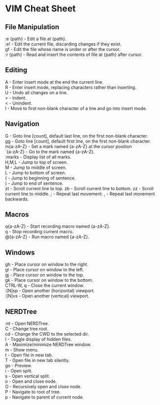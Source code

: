 # VIM Cheat Sheet

## File Manipulation

\:e {path}     - Edit a file at {path}.  
\:e!           - Edit the current file, discarding changes if they exist.  
gf            - Edit the file whose name is under or after the cursor.  
\:r {path}     - Read and insert the contents of file at {path} after cursor.  

## Editing

A             - Enter insert mode at the end the current line.  
R             - Enter insert mode, replacing characters rather than inserting.  
U             - Undo all changes on a line.  
&gt;          - Indent.  
&lt;          - Unindent.  
I             - Move to first non-blank character of a line and go into insert mode.  

## Navigation

G             - Goto line [count], default last line, on the first non-blank character.  
gg            - Goto line [count], default first line, on the first non-blank character.  
m{a-zA-Z}     - Set a mark named {a-zA-Z} at the cursor position  
\`{a-zA-Z}    - Go to the mark named {a-zA-Z}.  
\:marks       - Display list of all marks.  
H,M,L         - Jump to top of screen.  
M             - Jump to middle of screen.  
L             - Jump to bottom of screen.  
(             - Jump to beginning of sentence.  
)             - Jump to end of sentence.  
zt            - Scroll current line to top. 
zb            - Scroll current line to bottom. 
zz            - Scroll current line to middle. 
;             - Repeat last movement. 
,             - Repeat last movement backwards. 

## Macros

q{a-zA-Z}     - Start recording macro named {a-zA-Z}.  
q             - Stop recording current macro.  
@{a-zA-Z}     - Run macro named {a-zA-Z}.  


## Windows 

gh            - Place cursor on window to the right.  
gl            - Place cursor on window to the left.  
gj            - Place cursor on window to the top.  
gk            - Place cursor on window to the bottom.  
CTRL-W, q     - Close the current window.  
\:[N]sp       - Open another (horizontal) viewport.  
\:[N]vs       - Open another (vertical) viewport. 

## NERDTree

:nt           - Open NERDTree.  
C             - Change tree root.  
cd            - Change the CWD to the selected dir.  
I             - Toggle display of hidden files.  
A             - Maximize/minimize NERDTree window.  
m             - Show menu.  
t             - Open file in new tab.  
T             - Open file in new tab silently.  
go            - Preview.  
i             - Open split.  
s             - Open vertical split.  
o             - Open and close node.  
O             - Recursively open and close node.  
P             - Navigate to root of tree.  
p             - Navigate to parent of current node.  


